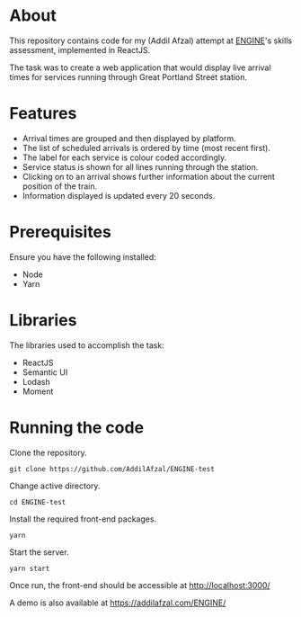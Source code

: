 # About  
This repository contains code for my (Addil Afzal) attempt at [ENGINE](https://enginegroup.com/)'s skills assessment, implemented in ReactJS.  

The task was to create a web application that would display live arrival times for services running through Great Portland Street station.

# Features
- Arrival times are grouped and then displayed by platform.
- The list of scheduled arrivals is ordered by time (most recent first).
- The label for each service is colour coded accordingly.
- Service status is shown for all lines running through the station.
- Clicking on to an arrival shows further information about the current position of the train.
- Information displayed is updated every 20 seconds.

  
# Prerequisites
  Ensure you have the following installed:
  - Node
 - Yarn
 
 # Libraries
 The libraries used to accomplish the task:
 - ReactJS
 - Semantic UI
 - Lodash
 - Moment
  
# Running the code 
Clone the repository.
	
	git clone https://github.com/AddilAfzal/ENGINE-test

Change active directory.

	cd ENGINE-test

Install the required front-end packages.

	yarn

Start the server.

	yarn start



Once run, the front-end should be accessible at [http://localhost:3000/](http://localhost:3001/)

A demo is also available at https://addilafzal.com/ENGINE/
